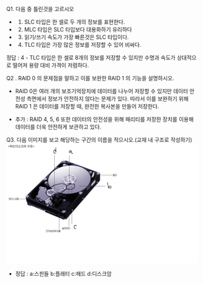 Q1. 다음 중 틀린것을 고르시오
- 1. SLC 타입은 한 셀로 두 개의 정보를 표현한다.
- 2. MLC 타입은 SLC 타입보다 대용화하기 유리하다
- 3. 읽기/쓰기 속도가 가장 빠른것은 SLC 타입이다.
- 4. TLC 타입은 가장 많은 정보를 저장할 수 있어 비싸다.

정답 : 4 - TLC 타입은 한 셀로 8개의 정보를 저장할 수 있지만 수명과 속도가 상대적으로 떨어져 용량 대비 가격이 저렴하다.

Q2 . RAID 0 의 문제점을 말하고 이를 보완한 RAID 1 의 기능을 설명하시오.
  - RAID 0은 여러 개의 보조기억장치에 데이터를 나누어 저장할 수 있지만 데이터 안전성 측면에서 정보가 안전하지 않다는 문제가 있다. 따라서 이를 보완하기 위해 RAID 1 은 데이터를 저장할 때, 완전한 복사본을 만들어 저장한다.
  + 추가 : RAID 4, 5, 6 또한 데이터의 안전성을 위해 패리티를 저장한 장치를 이용해 데이터를 더욱 안전하게 보관하고 있다.

Q3. 다음 이미지를 보고 해당하는 구간의 이름을 적으시오.(교재 내 구조로 작성하기)
![ex RAID6](./img/%ED%95%98%EB%93%9C%EB%94%94%EC%8A%A4%ED%81%AC%EA%B5%AC%EC%A1%B0(%EB%AC%B8%EC%A0%9C).png)

- 정답 : a:스핀들 b:플래터 c:헤드 d:디스크암



